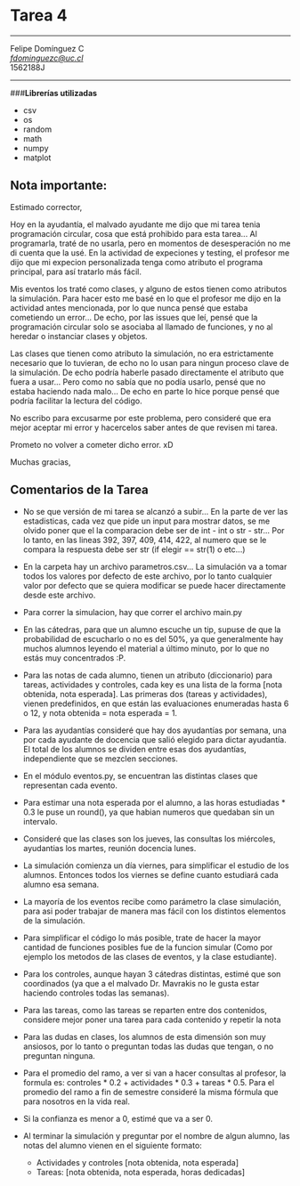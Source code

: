 # Tarea 4
___

Felipe Domínguez C  
*fdominguezc@uc.cl*  
1562188J  
___  

###**Librerías utilizadas** 
  
- csv 
- os
- random
- math
- numpy
- matplot


## Nota importante: 

Estimado corrector,  

Hoy en la ayudantía, el malvado ayudante me dijo que mi tarea tenia programación circular, cosa que está prohibido para esta tarea... Al programarla, traté de no usarla, pero en momentos de desesperación no me di cuenta que la usé. En la actividad de expeciones y testing, el profesor me dijo que mi expecion personalizada tenga como atributo el programa principal, para así tratarlo más fácil.


Mis eventos los traté como clases, y alguno de estos tienen como atributos la simulación. Para hacer esto me basé en lo que el profesor me dijo en la actividad antes mencionada, por lo que nunca pensé que estaba cometiendo un error... De echo, por las issues que leí, pensé que la programación circular solo se asociaba al llamado de funciones, y no al heredar o instanciar clases y objetos.

Las clases que tienen como atributo la simulación, no era estrictamente necesario que lo tuvieran, de echo no lo usan para ningun proceso clave de la simulación. De echo podría haberle pasado directamente el atributo que fuera a usar... Pero como no sabía que no podía usarlo, pensé que no estaba haciendo nada malo... De echo en parte lo hice porque pensé que podría facilitar la lectura del código.

No escribo para excusarme por este problema, pero consideré que era mejor aceptar mi error y hacercelos saber antes de que revisen mi tarea.

Prometo no volver a cometer dicho error. xD    

Muchas gracias, 


## Comentarios de la Tarea 

- No se que versión de mi tarea se alcanzó a subir... En la parte de ver las estadisticas, cada vez que pide un input para mostrar datos, se me olvido poner que el la comparacion debe ser de int - int o str - str... Por lo tanto, en las lineas 392, 397, 409, 414, 422, al numero que se le compara la respuesta debe ser str (if elegir == str(1) o etc...)


- En la carpeta hay un archivo parametros.csv... La simulación va a tomar todos los valores por defecto de este archivo, por lo tanto cualquier valor por defecto que se quiera modificar se puede hacer directamente desde este archivo.

- Para correr la simulacion, hay que correr el archivo main.py

- En las cátedras, para que un alumno escuche un tip, supuse de que la probabilidad de escucharlo o no es del 50%, ya que generalmente hay muchos alumnos leyendo el material a último minuto, por lo que no estás muy concentrados :P.
 
- Para las notas de cada alumno, tienen un atributo (diccionario) para tareas, actividades y controles, cada key es una lista de la forma [nota obtenida, nota esperada]. Las primeras dos (tareas y actividades), vienen predefinidos, en que están las evaluaciones enumeradas hasta 6 o 12, y nota obtenida = nota esperada = 1.

- Para las ayudantías consideré que hay dos ayudantías por semana, una por cada ayudante de docencia que salió elegido para dictar ayudantía. El total de los alumnos se dividen entre esas dos ayudantías, independiente que se mezclen secciones.

- En el módulo eventos.py, se encuentran las distintas clases que representan cada evento.

- Para estimar una nota esperada por el alumno, a las horas estudiadas * 0.3 le puse un round(), ya que habian numeros que quedaban sin un intervalo.

- Consideré que las clases son los jueves, las consultas los miércoles, ayudantias los martes, reunión docencia lunes. 

- La simulación comienza un día viernes, para simplificar el estudio de los alumnos. Entonces todos los viernes se define cuanto estudiará cada alumno esa semana.

- La mayoría de los eventos recibe como parámetro la clase simulación, para asi poder trabajar de manera mas fácil con los distintos elementos de la simulación.

- Para simplificar el código lo más posible, trate de hacer la mayor cantidad de funciones posibles fue de la funcion simular (Como por ejemplo los metodos de las clases de eventos, y la clase estudiante).

- Para los controles, aunque hayan 3 cátedras distintas, estimé que son coordinados (ya que a el malvado Dr. Mavrakis no le gusta estar haciendo controles todas las semanas).

- Para las tareas, como las tareas se reparten entre dos contenidos, considere mejor poner una tarea para cada contenido y repetir la nota

- Para las dudas en clases, los alumnos de esta dimensión son muy ansiosos, por lo tanto o preguntan todas las dudas que tengan, o no preguntan ninguna.
 
- Para el promedio del ramo, a ver si van a hacer consultas al profesor, la formula es: controles * 0.2 + actividades * 0.3 + tareas * 0.5. Para el promedio del ramo a fin de semestre consideré la misma fórmula que para nosotros en la vida real. 

- Si la confianza es menor a 0, estimé que va a ser 0.

- Al terminar la simulación y preguntar por el nombre de algun alumno, las notas del alumno vienen en el siguiente formato:
	- Actividades y controles [nota obtenida, nota esperada]
	- Tareas: [nota obtenida, nota esperada, horas dedicadas]
